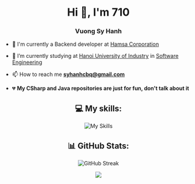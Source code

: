 <h1 align="center">Hi 👋, I'm 710</h1>
<h3 align="center">Vuong Sy Hanh</h3>

- 🦾 I'm currently a Backend developer at [Hamsa Corporation](https://hamsa.co/)

- 🔭 I’m currently studying at [Hanoi University of Industry](https://www.haui.edu.vn/en) in [Software Engineering](https://fit.haui.edu.vn/en)

- 📫 How to reach me **syhanhcbq@gmail.com**

- 💔 **My CSharp and Java repositories are just for fun, don't talk about it**

<div align="center">

## 💻 My skills:

![My Skills](https://skillicons.dev/icons?i=nodejs,js,ts,docker,postman,git,mongo,express,nest,mysql,graphql,vscode,md,supabase)

## 📊 GitHub Stats:

![GitHub Streak](http://github-profile-summary-cards.vercel.app/api/cards/profile-details?username=710x&theme=ayu_mirage)

![](https://github-profile-summary-cards.vercel.app/api/cards/most-commit-language?username=710x&theme=ayu_mirage&exclude=EJS,html)

</div>
